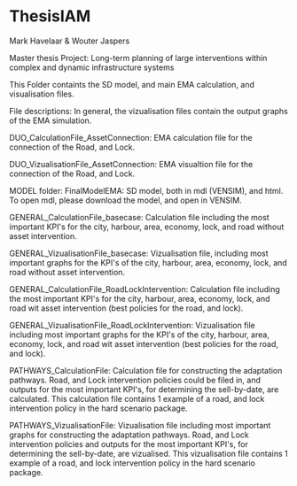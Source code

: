 # ThesisIAM
Mark Havelaar & Wouter Jaspers

Master thesis Project: Long-term planning of large interventions within complex and dynamic infrastructure systems

This Folder containts the SD model, and main EMA calculation, and visualisation files. 

File descriptions:
In general, the vizualisation files contain the output graphs of the EMA simulation. 

DUO_CalculationFile_AssetConnection: EMA calculation file for the connection of the Road, and Lock.

DUO_VizualisationFile_AssetConnection: EMA visualtion file for the connection of the Road, and Lock.

MODEL folder: FinalModelEMA: SD model, both in mdl (VENSIM), and html. To open mdl, please download the model, and open in VENSIM.

GENERAL_CalculationFile_basecase: Calculation file including the most important KPI's for the city, harbour, area, economy, lock, and road without asset intervention. 

GENERAL_VizualisationFile_basecase: Vizualisation file, including most important graphs for the KPI's of the city, harbour, area, economy, lock, and road without asset intervention. 

GENERAL_CalculationFile_RoadLockIntervention: Calculation file including the most important KPI's for the city, harbour, area, economy, lock, and road wit asset intervention (best policies for the road, and lock). 

GENERAL_VizualisationFile_RoadLockIntervention: Vizualisation file including most important graphs for the KPI's of the city, harbour, area, economy, lock, and road wit asset intervention (best policies for the road, and lock). 

PATHWAYS_CalculationFile: Calculation file for constructing the adaptation pathways. Road, and Lock intervention policies could be filed in, and outputs for the most important KPI's, for determining the sell-by-date, are calculated. This calculation file contains 1 example of a road, and lock intervention policy in the hard scenario package. 

PATHWAYS_VizualisationFile: Vizualisation file including most important graphs for constructing the adaptation pathways. Road, and Lock intervention policies and outputs for the most important KPI's, for determining the sell-by-date, are vizualised. This vizualisation file contains 1 example of a road, and lock intervention policy in the hard scenario package.
